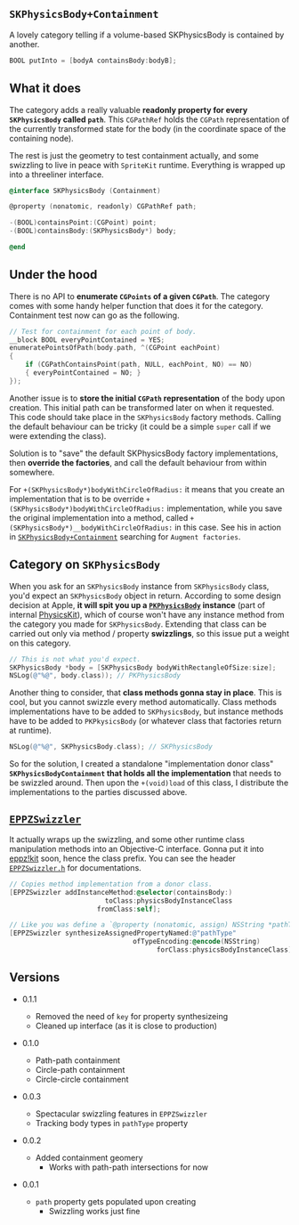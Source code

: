 `SKPhysicsBody+Containment`
---------------------------


A lovely category telling if a volume-based SKPhysicsBody is contained by another.


```Objective-C
BOOL putInto = [bodyA containsBody:bodyB];
```


What it does
------------

The category adds a really valuable **readonly property for every `SKPhysicsBody` called `path`**.
This `CGPathRef` holds the `CGPath` representation of the currently transformed state for the
body (in the coordinate space of the containing node).

The rest is just the geometry to test containment actually, and some swizzling to live in peace
with `SpriteKit` runtime. Everything is wrapped up into a threeliner interface.

```Objective-C
@interface SKPhysicsBody (Containment)

@property (nonatomic, readonly) CGPathRef path;

-(BOOL)containsPoint:(CGPoint) point;
-(BOOL)containsBody:(SKPhysicsBody*) body;

@end
```


Under the hood
--------------

There is no API to **enumerate `CGPoints` of a given `CGPath`**. The category comes with some handy
helper function that does it for the category. Containment test now can go as the following.

```Objective-C
// Test for containment for each point of body.
__block BOOL everyPointContained = YES;
enumeratePointsOfPath(body.path, ^(CGPoint eachPoint)
{
    if (CGPathContainsPoint(path, NULL, eachPoint, NO) == NO)
    { everyPointContained = NO; }
});
```

Another issue is to **store the initial `CGPath` representation** of the body upon creation. This initial
path can be transformed later on when it requested. This code should take place in the `SKPhysicsBody`
factory methods. Calling the default behaviour can be tricky (it could be a simple `super` call if we were
extending the class).

Solution is to "save" the default SKPhysicsBody factory implementations, then **override the factories**,
and call the default behaviour from within somewhere.

For `+(SKPhysicsBody*)bodyWithCircleOfRadius:` it means that you create an implementation that is to
be override `+(SKPhysicsBody*)bodyWithCircleOfRadius:` implementation, while you save the original
implementation into a method, called `+(SKPhysicsBody*)__bodyWithCircleOfRadius:` in this case. See 
his in action in [`SKPhysicsBody+Containment`][3] searching for `Augment factories`.


Category on `SKPhysicsBody`
---------------------------

When you ask for an `SKPhysicsBody` instance from `SKPhysicsBody` class, you'd expect an
`SKPhysicsBody` object in return. According to some design decision at Apple, **it will spit you
up a [`PKPhysicsBody`][1] instance** (part of internal [PhysicsKit][2]), which of course won't have
any instance method from the category you made for `SKPhysicsBody`. Extending that class can be
carried out only via method / property **swizzlings**, so this issue put a weight on this category.

```Objective-C
// This is not what you'd expect.
SKPhysicsBody *body = [SKPhysicsBody bodyWithRectangleOfSize:size];
NSLog(@"%@", body.class)); // PKPhysicsBody
```

Another thing to consider, that **class methods gonna stay in place**. This is cool, but you cannot
swizzle every method automatically. Class methods implementations have to be added to `SKPhysicsBody`,
but instance methods have to be added to `PKPkysicsBody` (or whatever class that factories return at
runtime).

```Objective-C
NSLog(@"%@", SKPhysicsBody.class); // SKPhysicsBody
```

So for the solution, I created a standalone "implementation donor class" **`SKPhysicsBodyContainment`
that holds all the implementation** that needs to be swizzled around. Then upon the `+(void)load` of
this class, I distribute the implementations to the parties discussed above.


[`EPPZSwizzler`][5]
-------------------

It actually wraps up the swizzling, and some other runtime class manipulation methods into an Objective-C
interface. Gonna put it into [eppz!kit][4] soon, hence the class prefix. You can see the header
[`EPPZSwizzler.h`][5] for documentations.

```Objective-C
// Copies method implementation from a donor class.
[EPPZSwizzler addInstanceMethod:@selector(containsBody:)
                        toClass:physicsBodyInstanceClass
                      fromClass:self];

// Like you was define a `@property (nonatomic, assign) NSString *pathType`.
[EPPZSwizzler synthesizeAssignedPropertyNamed:@"pathType"
                               ofTypeEncoding:@encode(NSString)
                                     forClass:physicsBodyInstanceClass];
```


Versions
---

* 0.1.1

    + Removed the need of `key` for property synthesizeing
    + Cleaned up interface (as it is close to production)    

* 0.1.0

    + Path-path containment
    + Circle-path containment
    + Circle-circle containment

* 0.0.3

    + Spectacular swizzling features in `EPPZSwizzler`
    + Tracking body types in `pathType` property

* 0.0.2

    + Added containment geomery
        + Works with path-path intersections for now

* 0.0.1

    + `path` property gets populated upon creating
        + Swizzling works just fine
        
  [1]: https://github.com/JaviSoto/iOS7-Runtime-Headers/blob/master/PrivateFrameworks/PhysicsKit.framework/PKPhysicsBody.h
  [2]: https://github.com/EthanArbuckle/IOS-7-Headers/tree/master/PrivateFrameworks/PhysicsKit.framework
  [3]: https://github.com/eppz/labs-physicsBody/blob/master/PhysicsBody/SKPhysicsBody%2BContainment.m
  [4]: https://github.com/eppz/eppz-kit
  [5]: https://github.com/eppz/labs-physicsBody/blob/master/PhysicsBody/EPPZSwizzler.h

